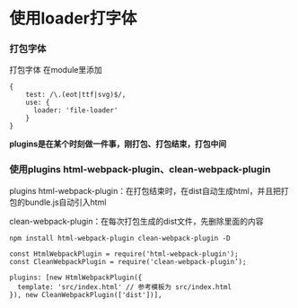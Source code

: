 # 使用loader打字体

### 打包字体 

打包字体 在module里添加
```
{
    test: /\.(eot|ttf|svg)$/,
    use: {
      loader: 'file-loader'
    }
}
```

**plugins是在某个时刻做一件事，刚打包、打包结束，打包中间**

### 使用plugins html-webpack-plugin、clean-webpack-plugin

plugins html-webpack-plugin：在打包结束时，在dist自动生成html，并且把打包的bundle.js自动引入html

clean-webpack-plugin：在每次打包生成的dist文件，先删除里面的内容

```
npm install html-webpack-plugin clean-webpack-plugin -D
```

```
const HtmlWebpackPlugin = require('html-webpack-plugin');
const CleanWebpackPlugin = require('clean-webpack-plugin’);

plugins: [new HtmlWebpackPlugin({
  template: 'src/index.html' // 参考模板为 src/index.html
}), new CleanWebpackPlugin(['dist'])],
```